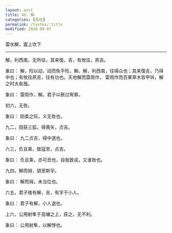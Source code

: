 ```yaml
---
layout: post
title: 40. 解
categories: [易经]
permalink: /tastes/:title
modified: 2020-09-07
---
```


雷水解，震上坎下

---

解，利西南，无所往，其来復。吉，有攸往，夙吉。

彖曰： 解，险以动，动而免乎险，解。解，利西南，往得众也；其来復吉，乃得中也；有攸往夙吉，往有功也。天地解而雷雨作，
雷雨作而百果草木皆甲坼，解之时大矣哉。

象曰： 雷雨作，解。君子以赦过宥罪。

初六，无咎。

象曰： 刚柔之际，义无咎也。

九二，田获三狐，得黄矢，贞吉。

象曰： 九二贞吉，得中道也。

六三，负且乘，致寇至，贞吉。

象曰： 负且乘，亦可丑也，自我致戎，又谁咎也。

九四，解而拇，朋至斯孚。

象曰： 解而拇，未当位也。

六五，君子维有解，吉，有孚于小人。

象曰： 君子有解，小人退也。

上六，公用射隼于高墉之上，获之，无不利。

象曰： 公用射隼，以解悖也。
